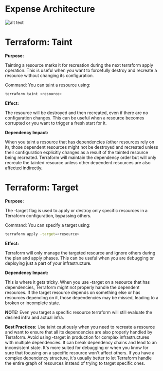 # Expense Architecture

![alt text](expense-infra-dev.drawio.svg)

# Terraform: Taint

**Purpose:** 

Tainting a resource marks it for recreation during the next terraform apply operation. This is useful when you want to forcefully destroy and recreate a resource without changing its configuration.

Command: You can taint a resource using:

```bash
terraform taint <resource>
```

**Effect:** 

The resource will be destroyed and then recreated, even if there are no configuration changes. This can be useful when a resource becomes corrupted or you want to trigger a fresh start for it.

**Dependency Impact:** 

When you taint a resource that has dependencies (other resources rely on it), those dependent resources might not be destroyed and recreated unless their configuration explicitly changes as a result of the tainted resource being recreated. Terraform will maintain the dependency order but will only recreate the tainted resource unless other dependent resources are also affected indirectly.

# Terraform: Target

**Purpose:** 

The -target flag is used to apply or destroy only specific resources in a Terraform configuration, bypassing others.

Command: You can specify a target using:

```bash
terraform apply -target=<resource>
```
**Effect:** 

Terraform will only manage the targeted resource and ignore others during the plan and apply phases. This can be useful when you are debugging or deploying just a part of your infrastructure.

**Dependency Impact:** 

This is where it gets tricky. When you use -target on a resource that has dependencies, Terraform might not properly handle the dependent resources. If the target resource depends on something else or has resources depending on it, those dependencies may be missed, leading to a broken or incomplete state.

**NOTE:** Even you target a specific resource terraform will still evaluate the desired infra and actual infra.

**Best Practices:**
Use taint cautiously when you need to recreate a resource and want to ensure that all its dependencies are also properly handled by Terraform.
Avoid using -target in production for complex infrastructures with multiple dependencies. It can break dependency chains and lead to an inconsistent state. It's more suited for debugging or when you know for sure that focusing on a specific resource won't affect others.
If you have a complex dependency structure, it's usually better to let Terraform handle the entire graph of resources instead of trying to target specific ones.